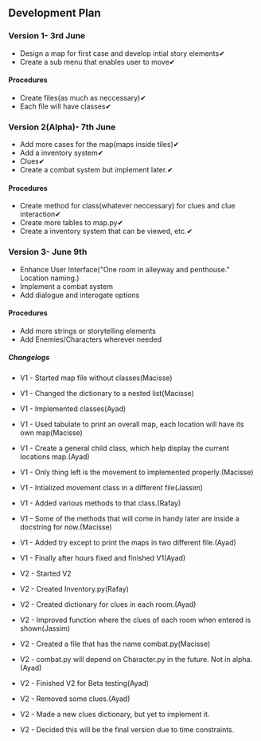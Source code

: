 ## Development Plan
### Version 1- 3rd June
* Design a map for first case and develop intial story elements✔
* Create a sub menu that enables user to move✔
#### Procedures
- Create files(as much as neccessary)✔
- Each file will have classes✔



### Version 2(Alpha)- 7th June
* Add more cases for the map(maps inside tiles)✔
* Add a inventory system✔
* Clues✔
* Create a combat system but implement later.✔
#### Procedures
- Create method for class(whatever neccessary) for clues and clue interaction✔
- Create more tables to map.py✔
- Create a inventory system that can be viewed, etc.✔



### Version 3- June 9th
* Enhance User Interface("One room in alleyway and penthouse." Location naming.)
* Implement a combat system
* Add dialogue and interogate options

#### Procedures
- Add more strings or storytelling elements
- Add Enemies/Characters wherever needed


##### Changelogs
- V1 - Started map file without classes(Macisse)
- V1 - Changed the dictionary to a nested list(Macisse)
- V1 - Implemented classes(Ayad)
- V1 - Used tabulate to print an overall map, each location will have its own map(Macisse)
- V1 - Create a general child class, which help display the current locations map.(Ayad)
- V1 - Only thing left is the movement to implemented properly.(Macisse)
- V1 - Intialized movement class in a different file(Jassim)
- V1 - Added various methods to that class.(Rafay)
- V1 - Some of the methods that will come in handy later are inside a docstring for now.(Macisse)
- V1 - Added try except to print the maps in two different file.(Ayad)
- V1 - Finally after hours fixed and finished V1(Ayad)

- V2 - Started V2
- V2 - Created Inventory.py(Rafay)
- V2 - Created dictionary for clues in each room.(Ayad)
- V2 - Improved function where the clues of each room when entered is shown(Jassim)
- V2 - Created a file that has the name combat.py(Macisse)
- V2 - combat.py will depend on Character.py in the future. Not in alpha.(Ayad)
- V2 - Finished V2 for Beta testing(Ayad)
- V2 - Removed some clues.(Ayad)
- V2 - Made a new clues dictionary, but yet to implement it.
- V2 - Decided this will be the final version due to time constraints.


